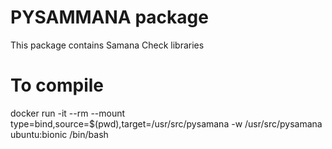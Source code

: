 # PYSAMMANA package
This package contains Samana Check libraries

# To compile
docker run -it --rm --mount type=bind,source=$(pwd),target=/usr/src/pysamana -w /usr/src/pysamana ubuntu:bionic /bin/bash
